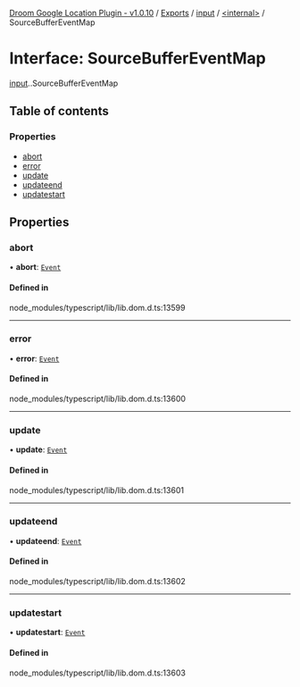 [Droom Google Location Plugin - v1.0.10](../README.md) / [Exports](../modules.md) / [input](../modules/input.md) / [<internal\>](../modules/input._internal_.md) / SourceBufferEventMap

# Interface: SourceBufferEventMap

[input](../modules/input.md).[<internal>](../modules/input._internal_.md).SourceBufferEventMap

## Table of contents

### Properties

- [abort](input._internal_.SourceBufferEventMap.md#abort)
- [error](input._internal_.SourceBufferEventMap.md#error)
- [update](input._internal_.SourceBufferEventMap.md#update)
- [updateend](input._internal_.SourceBufferEventMap.md#updateend)
- [updatestart](input._internal_.SourceBufferEventMap.md#updatestart)

## Properties

### abort

• **abort**: [`Event`](../modules/input._internal_.md#event)

#### Defined in

node_modules/typescript/lib/lib.dom.d.ts:13599

___

### error

• **error**: [`Event`](../modules/input._internal_.md#event)

#### Defined in

node_modules/typescript/lib/lib.dom.d.ts:13600

___

### update

• **update**: [`Event`](../modules/input._internal_.md#event)

#### Defined in

node_modules/typescript/lib/lib.dom.d.ts:13601

___

### updateend

• **updateend**: [`Event`](../modules/input._internal_.md#event)

#### Defined in

node_modules/typescript/lib/lib.dom.d.ts:13602

___

### updatestart

• **updatestart**: [`Event`](../modules/input._internal_.md#event)

#### Defined in

node_modules/typescript/lib/lib.dom.d.ts:13603
